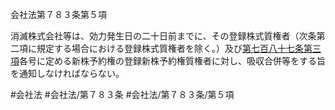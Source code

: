 会社法第７８３条第５項

消滅株式会社等は、効力発生日の二十日前までに、その登録株式質権者（次条第二項に規定する場合における登録株式質権者を除く。）及び[第七百八十七条第三項](会社法＿＿＿＿第７８７条第３項)各号に定める新株予約権の登録新株予約権質権者に対し、吸収合併等をする旨を通知しなければならない。

#会社法
#会社法/第７８３条
#会社法/第７８３条/第５項
